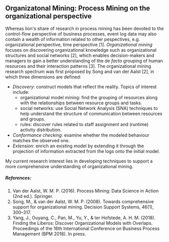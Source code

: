 ## Organizatonal Mining: Process Mining on the organizational perspective

Whereas lion's share of research in process mining has been devoted to the control-flow perspective of business processes, event log data may also contain a wealth of information related to other pespectives, e.g. organizational perspective, time perspective \[1\]. 
*Organizational mining* focuses on discovering organizational knowledge such as organizational structures and social networks \[2\], which enables decision-makers and managers to gain a better understanding of the *de facto* grouping of human resources and their interaction patterns \[3\].
The organizational mining research spectrum was first proposed by Song and van der Aalst \[2\], in which three dimensions are defined:
* *Discovery*: construct models that reflect the reality. Topics of interest include:
    * organizational model mining: find the grouping of resources along with the relationships between resource groups and tasks.
    * social networks: use Social Network Analysis \(SNA\) techniques to help understand the structure of communication between resources and groups.
    * rules: discover rules related to staff assignment and \(runtime\) activity distribution.
* *Conformance checking*: examine whether the modeled behaviour matches the observed one.
* *Extension*: enrich an existing model by extending it through the projection of information extracted from the logs onto the initial model.

My current research interest lies in developing techniques to support a more comprehensive understanding of organizational mining.

##### References:
1. Van der Aalst, W. M. P. (2016). Process Mining: Data Science in Action (2nd ed.). Springer.
2. Song, M., & van der Aalst, W. M. P. (2008). Towards comprehensive support for organizational mining. Decision Support Systems, 46(1), 300–317.
3. Yang, J., Ouyang, C., Pan, M., Yu, Y., & ter Hofstede, A. H. M. (2018). Finding the Liberos: Discover Organizational Models with Overlaps. Proceedings of the 16th International Conference on Business Process Management (BPM 2018). In press.
